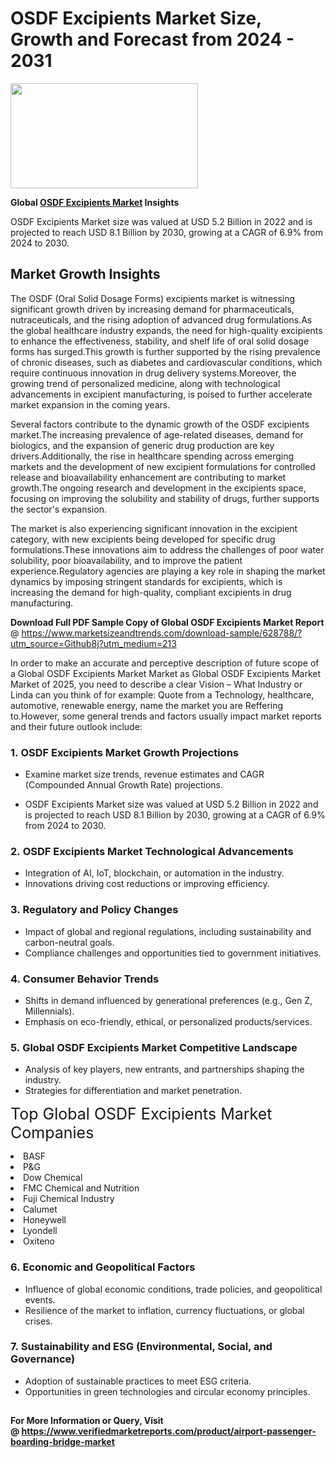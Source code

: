 <H1>OSDF Excipients Market Size, Growth and Forecast from 2024 - 2031</H1><img class="aligncenter size-medium wp-image-584254" src="https://thirdeyenews.in/wp-content/uploads/2024/09/Global-Market-Research-300x168.jpeg" alt="" width="300" height="168" /><p><strong>Global&nbsp;<a href="https://www.marketsizeandtrends.com/download-sample/628788/?utm_source=Github8j?utm_medium=213">OSDF Excipients Market</a> Insights</strong></p><p>OSDF Excipients Market size was valued at USD 5.2 Billion in 2022 and is projected to reach USD 8.1 Billion by 2030, growing at a CAGR of 6.9% from 2024 to 2030.</p><p><h2>Market Growth Insights</h2> <p>The OSDF (Oral Solid Dosage Forms) excipients market is witnessing significant growth driven by increasing demand for pharmaceuticals, nutraceuticals, and the rising adoption of advanced drug formulations.As the global healthcare industry expands, the need for high-quality excipients to enhance the effectiveness, stability, and shelf life of oral solid dosage forms has surged.This growth is further supported by the rising prevalence of chronic diseases, such as diabetes and cardiovascular conditions, which require continuous innovation in drug delivery systems.Moreover, the growing trend of personalized medicine, along with technological advancements in excipient manufacturing, is poised to further accelerate market expansion in the coming years.</p> <p>Several factors contribute to the dynamic growth of the OSDF excipients market.The increasing prevalence of age-related diseases, demand for biologics, and the expansion of generic drug production are key drivers.Additionally, the rise in healthcare spending across emerging markets and the development of new excipient formulations for controlled release and bioavailability enhancement are contributing to market growth.The ongoing research and development in the excipients space, focusing on improving the solubility and stability of drugs, further supports the sector's expansion.</p> <p>The market is also experiencing significant innovation in the excipient category, with new excipients being developed for specific drug formulations.These innovations aim to address the challenges of poor water solubility, poor bioavailability, and to improve the patient experience.Regulatory agencies are playing a key role in shaping the market dynamics by imposing stringent standards for excipients, which is increasing the demand for high-quality, compliant excipients in drug manufacturing.</p> <p><span class=""><strong>Download Full PDF Sample Copy of Global OSDF Excipients Market Report</strong> @ <a href="https://www.marketsizeandtrends.com/download-sample/628788/?utm_source=Github8j?utm_medium=213" target="_blank">https://www.marketsizeandtrends.com/download-sample/628788/?utm_source=Github8j?utm_medium=213</a></span></p><p>In order to make an accurate and perceptive description of future scope of a Global&nbsp;OSDF Excipients Market Market as Global&nbsp;OSDF Excipients Market Market of 2025, you need to describe a clear Vision &ndash; What Industry or Linda can you think of for example: Quote from a Technology, healthcare, automotive, renewable energy, name the market you are Reffering to.However, some general trends and factors usually impact market reports and their future outlook include:</p><h3>1.&nbsp;<strong>OSDF Excipients Market Growth Projections</strong></h3><ul><li>Examine market size trends, revenue estimates and CAGR (Compounded Annual Growth Rate) projections.</li><li><p>OSDF Excipients Market size was valued at USD 5.2 Billion in 2022 and is projected to reach USD 8.1 Billion by 2030, growing at a CAGR of 6.9% from 2024 to 2030.</p></li></ul><h3>2.&nbsp;<strong>OSDF Excipients Market Technological Advancements</strong></h3><ul><li>Integration of AI, IoT, blockchain, or automation in the industry.</li><li>Innovations driving cost reductions or improving efficiency.</li></ul><h3>3.&nbsp;<strong>Regulatory and Policy Changes</strong></h3><ul><li>Impact of global and regional regulations, including sustainability and carbon-neutral goals.</li><li>Compliance challenges and opportunities tied to government initiatives.</li></ul><h3>4.&nbsp;<strong>Consumer Behavior Trends</strong></h3><ul><li>Shifts in demand influenced by generational preferences (e.g., Gen Z, Millennials).</li><li>Emphasis on eco-friendly, ethical, or personalized products/services.</li></ul><h3>5.&nbsp;<strong>Global OSDF Excipients Market Competitive Landscape</strong></h3><ul><li>Analysis of key players, new entrants, and partnerships shaping the industry.</li><li>Strategies for differentiation and market penetration.</li></ul><p data-pm-slice="1 1 []"><span style="color: inherit; font-family: inherit; font-size: 25px;">Top Global OSDF Excipients Market Companies</span></p><div class="" data-test-id=""><p><li>BASF</li><li> P&G</li><li> Dow Chemical</li><li> FMC Chemical and Nutrition</li><li> Fuji Chemical Industry</li><li> Calumet</li><li> Honeywell</li><li> Lyondell</li><li> Oxiteno</li></p></div><h3>6.&nbsp;<strong>Economic and Geopolitical Factors</strong></h3><ul><li>Influence of global economic conditions, trade policies, and geopolitical events.</li><li>Resilience of the market to inflation, currency fluctuations, or global crises.</li></ul><h3>7.&nbsp;<strong>Sustainability and ESG (Environmental, Social, and Governance)</strong></h3><ul><li>Adoption of sustainable practices to meet ESG criteria.</li><li>Opportunities in green technologies and circular economy principles.</li></ul><h2><strong style="font-size: 14px;">For More Information or Query, Visit @&nbsp;</strong><a style="background-color: #ffffff; font-size: 14px;" href="https://www.marketsizeandtrends.com/report/osdf-excipients-market/" target="_blank">https://www.verifiedmarketreports.com/product/airport-passenger-boarding-bridge-market</a></h2>